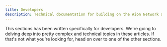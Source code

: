 ```yaml
---
title: Developers
description: Technical documentation for building on the Aion Network and it's ecosystem. You'll find API guides, code tutorials, and reference material here.
---
```


This sections has been written specifically for developers. We're going to delving deep into pretty complex and technical topics in these articles. If that's not what you're looking for, head on over to one of the other sections.
